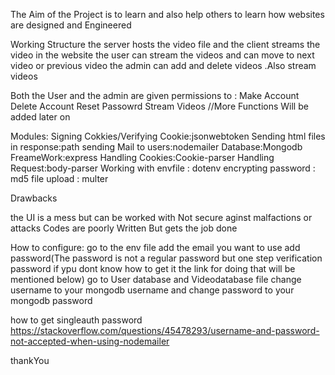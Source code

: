 The Aim of the Project is to learn and also help others to learn how websites are designed and Engineered

Working Structure
the server hosts the video file and the client streams the video in the website
the user can stream the videos and can move to next video or previous video
the admin can add and delete videos .Also stream videos

Both the User and the admin are given permissions to :
Make Account
Delete Account
Reset Passowrd
Stream Videos
//More Functions Will be added later on


Modules:
Signing Cokkies/Verifying Cookie:jsonwebtoken
Sending html files in response:path
sending Mail to users:nodemailer
Database:Mongodb
FreameWork:express
Handling Cookies:Cookie-parser
Handling Request:body-parser
Working with envfile : dotenv
encrypting password : md5
file upload : multer


Drawbacks

the UI is a mess but can be worked with
Not secure aginst malfactions or attacks
Codes are poorly Written But gets the job done

How to configure:
go to the env file add the email you want to use add password(The password is not a regular password but one step verification password if ypu dont know how to get it the link for doing that will be mentioned below)
go to User database and Videodatabase file change username to your mongodb username and change password to your mongodb password


how to get singleauth password
https://stackoverflow.com/questions/45478293/username-and-password-not-accepted-when-using-nodemailer



thankYou
